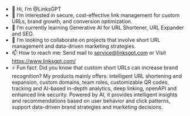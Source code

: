 - 👋 Hi, I’m @LinksGPT
- 👀 I’m interested in secure, cost-effective link management for custom URLs, brand growth, and conversion optimization.
- 🌱 I’m currently learning Generative AI for URL Shortener, URL Expander and SEO.
- 💞️ I’m looking to collaborate on projects that involve short URL management and data-driven marketing strategies.
- 📫 How to reach me: Send mail to service@linksgpt.com or Visit https://www.linksgpt.com/
- ⚡ Fun fact: Did you know that custom short URLs can increase brand recognition? My products mainly offers: intelligent URL shortening and expansion, custom domains, team roles, customizable QR codes, tracking and AI-based in-depth analytics, deep linking, openAPI and enhanced link security. Powered by AI, it provides intelligent insights and recommendations based on user behavior and click patterns, support data-driven brand strategies and marketing decisions.

<!---
LinksGPT/LinksGPT is a ✨ special ✨ repository because its `README.md` (this file) appears on your GitHub profile.
You can click the Preview link to take a look at your changes.
--->
